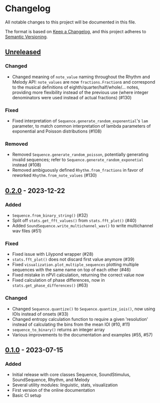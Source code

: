 # Changelog

All notable changes to this project will be documented in this file.

The format is based on [Keep a Changelog](https://keepachangelog.com/en/1.0.0/),
and this project adheres to [Semantic Versioning](https://semver.org/spec/v2.0.0.html).

## [Unreleased]
### Changed
- Changed meaning of `note_value` naming throughout the Rhythm and Melody API: `note_values` are now `fractions.Fraction`s and correspond to the musical definitions of eighth/quarter/half/whole/... notes, providing more flexibility instead of the previous use (where integer denominators were used instead of actual fractions) (#130)

### Fixed
- Fixed interpretation of `Sequence.generate_random_exponential`'s `lam` parameter, to match common interpretation of lambda parameters of exponential and Poisson distributions (#108)

### Removed
- Removed `Sequence.generate_random_poisson`, potentially generating invalid sequences; refer to `Sequence.generate_random_exponetial` instead (#108)
- Removed ambiguously defined `Rhythm.from_fractions` in favor of reworked `Rhythm.from_note_values` (#130)

## [0.2.0] - 2023-12-22
### Added
- `Sequence.from_binary_string()` (#32)
- Split off `stats.get_fft_values()` from `stats.fft_plot()` (#40)
- Added `SoundSequence.write_multichannel_wav()` to write multichannel wav files (#51)

### Fixed
- Fixed issue with Lilypond wrapper (#28)
- `stats.fft_plot()` does not discard first value anymore (#39)
- Fixed `visualization.plot_multiple_sequences` plotting multiple sequences with the same name on top of each other (#46)
- Fixed mistake in nPVI calculation, returning the correct value now
- Fixed calculation of phase differences, now in `stats.get_phase_differences()` (#63)

### Changed
- Changed `Sequence.quantize()` to `Sequence.quantize_iois()`, now using IOIs instead of onsets (#33)
- Changed entropy calculation function to require a given 'resolution' instead of calculating the bins from the mean IOI (#10, #11)
- `sequence_to_binary()` returns an integer array
- Various improvements to the documentation and examples (#55, #57)

## [0.1.0] - 2023-07-15
### Added
- Initial release with core classes Sequence, SoundStimulus, SoundSequence, Rhythm, and Melody
- Several utility modules: linguistic, stats, visualization
- First version of the online documentation
- Basic CI setup

[Unreleased]: https://github.com/Jellevanderwerff/thebeat/compare/v0.2.0...HEAD
[0.2.0]: https://github.com/Jellevanderwerff/thebeat/compare/v0.1.0...v0.2.0
[0.1.0]: https://github.com/Jellevanderwerff/thebeat/releases/tag/v0.1.0
